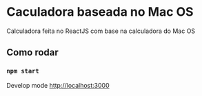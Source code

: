 # Caculadora baseada no Mac OS

Calculadora feita no ReactJS com base na calculadora do Mac OS

## Como rodar

### `npm start`

Develop mode
[http://localhost:3000](http://localhost:3000)
